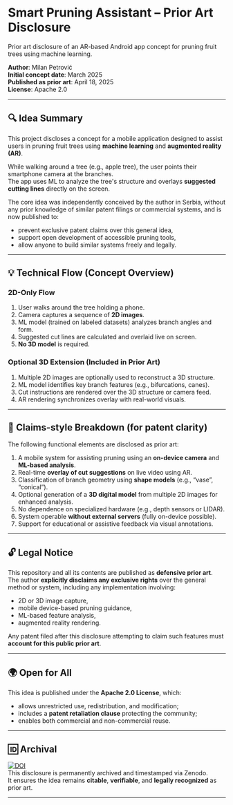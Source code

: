 # Smart Pruning Assistant – Prior Art Disclosure

Prior art disclosure of an AR-based Android app concept for pruning fruit trees using machine learning.

**Author**: Milan Petrović  
**Initial concept date**: March 2025  
**Published as prior art**: April 18, 2025  
**License**: Apache 2.0  

---

## 🔍 Idea Summary

This project discloses a concept for a mobile application designed to assist users in pruning fruit trees using **machine learning** and **augmented reality (AR)**.

While walking around a tree (e.g., apple tree), the user points their smartphone camera at the branches.  
The app uses ML to analyze the tree's structure and overlays **suggested cutting lines** directly on the screen.

The core idea was independently conceived by the author in Serbia, without any prior knowledge of similar patent filings or commercial systems, and is now published to:

- prevent exclusive patent claims over this general idea,
- support open development of accessible pruning tools,
- allow anyone to build similar systems freely and legally.

---

## 💡 Technical Flow (Concept Overview)

### 2D-Only Flow
1. User walks around the tree holding a phone.
2. Camera captures a sequence of **2D images**.
3. ML model (trained on labeled datasets) analyzes branch angles and form.
4. Suggested cut lines are calculated and overlaid live on screen.
5. **No 3D model** is required.

### Optional 3D Extension (Included in Prior Art)
1. Multiple 2D images are optionally used to reconstruct a 3D structure.
2. ML model identifies key branch features (e.g., bifurcations, canes).
3. Cut instructions are rendered over the 3D structure or camera feed.
4. AR rendering synchronizes overlay with real-world visuals.

---

## 📜 Claims-style Breakdown (for patent clarity)

The following functional elements are disclosed as prior art:

1. A mobile system for assisting pruning using an **on-device camera** and **ML-based analysis**.
2. Real-time **overlay of cut suggestions** on live video using AR.
3. Classification of branch geometry using **shape models** (e.g., “vase”, “conical”).
4. Optional generation of a **3D digital model** from multiple 2D images for enhanced analysis.
5. No dependence on specialized hardware (e.g., depth sensors or LIDAR).
6. System operable **without external servers** (fully on-device possible).
7. Support for educational or assistive feedback via visual annotations.

---

## 🔓 Legal Notice

This repository and all its contents are published as **defensive prior art**.  
The author **explicitly disclaims any exclusive rights** over the general method or system, including any implementation involving:

- 2D or 3D image capture,
- mobile device-based pruning guidance,
- ML-based feature analysis,
- augmented reality rendering.

Any patent filed after this disclosure attempting to claim such features must **account for this public prior art**.

---

## 🌍 Open for All

This idea is published under the **Apache 2.0 License**, which:

- allows unrestricted use, redistribution, and modification;
- includes a **patent retaliation clause** protecting the community;
- enables both commercial and non-commercial reuse.

---

## 🆔 Archival

[![DOI](https://zenodo.org/badge/DOI/10.5281/zenodo.15245416.svg)](https://doi.org/10.5281/zenodo.15245416)  
This disclosure is permanently archived and timestamped via Zenodo.  
It ensures the idea remains **citable**, **verifiable**, and **legally recognized** as prior art.



---
